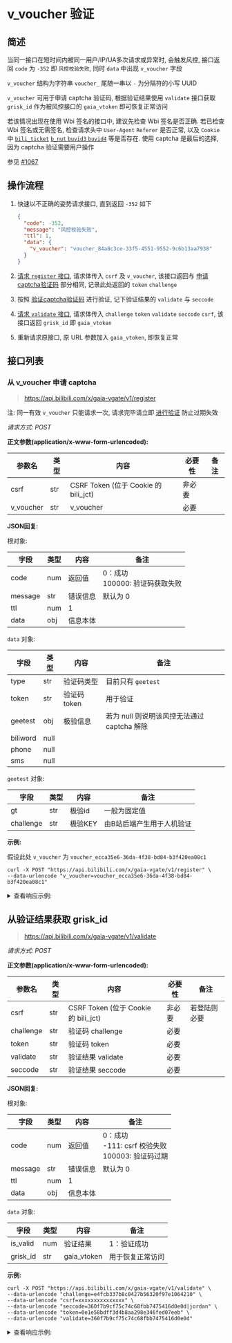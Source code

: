 # v_voucher 验证

## 简述

当同一接口在短时间内被同一用户/IP/UA多次请求或异常时, 会触发风控, 接口返回 `code` 为 `-352` 即 `风控校验失败`, 同时 `data` 中出现 `v_voucher` 字段

`v_voucher` 结构为字符串 `voucher_` 尾随一串以 `-` 为分隔符的小写 UUID

`v_voucher` 可用于申请 captcha 验证码, 根据验证结果使用 `validate` 接口获取 `grisk_id` 作为被风控接口的 `gaia_vtoken` 即可恢复正常访问

若该情况出现在使用 Wbi 签名的接口中, 建议先检查 Wbi 签名是否正确. 若已检查 Wbi 签名或无需签名, 检查请求头中 `User-Agent` `Referer` 是否正常, 以及 `Cookie` 中 [`bili_ticket`](bili_ticket.md) [`b_nut` `buvid3` `buvid4`](../buvid3_4.md) 等是否存在. 使用 captcha 是最后的选择, 因为 captcha 验证需要用户操作<!--, 且这几天做验证码做的真的要疯了喵-->

参见 [#1067](https://github.com/SocialSisterYi/bilibili-API-collect/issues/1067)

## 操作流程

1. 快速以不正确的姿势请求接口, 直到返回 `-352` 如下

   ```json
   {
     "code": -352,
     "message": "风控校验失败",
     "ttl": 1,
     "data": {
       "v_voucher": "voucher_84a8c3ce-33f5-4551-9552-9c6b13aa7938"
     }
   }
   ```

2. [请求 `register` 接口](#从-v_voucher-申请-captcha), 请求体传入 `csrf` 及 `v_voucher`, 该接口返回与 [申请captcha验证码](../../login/login_action/readme.md#申请captcha验证码) 部分相同, 记录此处返回的 `token` `challenge`

3. 按照 [验证captcha验证码](../../login/login_action/readme.md#验证captcha验证码) 进行验证, 记下验证结果的 `validate` 与 `seccode`

4. [请求 `validate` 接口](#从验证结果获取-grisk_id), 请求体传入 `challenge` `token` `validate` `seccode` `csrf`, 该接口返回 `grisk_id` 即 `gaia_vtoken`

5. 重新请求原接口, 原 URL 参数加入 `gaia_vtoken`, 即恢复正常

## 接口列表

### 从 v_voucher 申请 captcha

> https://api.bilibili.com/x/gaia-vgate/v1/register

注: 同一有效 `v_voucher` 只能请求一次, 请求完毕请立即 [进行验证](../../login/login_action/readme.md#进行验证) 防止过期失效

*请求方式: POST*

**正文参数(application/x-www-form-urlencoded):**

| 参数名 | 类型 | 内容           | 必要性 | 备注 |
| ------ | ---- | ------- | ------ | ---- |
| csrf   | str  | CSRF Token (位于 Cookie 的 bili_jct) | 非必要   |      |
| v_voucher | str | v_voucher | 必要   |      |

**JSON回复:**

根对象:

| 字段    | 类型 | 内容     | 备注 |
| ----- | ---- | ------ | ---- |
| code  | num  | 返回值   | 0：成功<br />100000: 验证码获取失败 |
| message | str | 错误信息 | 默认为 0 |
| ttl   | num  | 1       |      |
| data  | obj  | 信息本体 |      |

`data` 对象:

| 字段    | 类型 | 内容     | 备注 |
| ----- | ---- | ------ | ---- |
| type  | str  | 验证码类型 | 目前只有 `geetest` |
| token | str  | 验证码 token | 用于验证 |
| geetest | obj | 极验信息 | 若为 null 则说明该风控无法通过 captcha 解除 |
| biliword | null |  |  |
| phone | null |  |  |
| sms | null |  |  |

`geetest` 对象:

| 字段      | 类型  | 内容     | 备注     |
| -------- | ----- | ------ | -------- |
| gt | str | 极验id | 一般为固定值 |
| challenge | str | 极验KEY | 由B站后端产生用于人机验证 |

**示例:**

假设此处 `v_voucher` 为 `voucher_ecca35e6-36da-4f38-bd84-b3f420ea08c1`

```shell
curl -X POST "https://api.bilibili.com/x/gaia-vgate/v1/register" \
--data-urlencode "v_voucher=voucher_ecca35e6-36da-4f38-bd84-b3f420ea08c1"
```

<details>
<summary>查看响应示例:</summary>

```json
{
  "code": 0,
  "message": "0",
  "ttl": 1,
  "data": {
    "type": "geetest",
    "token": "e7abdb050c3d4609979f1685137e3bc0",
    "geetest": {
      "challenge": "85118f8714875ca4c6d5641bb0ce9ddf",
      "gt": "ac597a4506fee079629df5d8b66dd4fe"
    },
    "biliword": null,
    "phone": null,
    "sms": null
  }
}
```

</details>

## 从验证结果获取 grisk_id

> https://api.bilibili.com/x/gaia-vgate/v1/validate

*请求方式: POST*

**正文参数(application/x-www-form-urlencoded):**

| 参数名 | 类型 | 内容           | 必要性 | 备注 |
| ------ | ---- | ------ | ---- | ---- |
| csrf   | str  | CSRF Token (位于 Cookie 的 bili_jct) | 非必要 | 若登陆则必要 |
| challenge | str | 验证码 challenge | 必要   |      |
| token | str | 验证码 token | 必要   |      |
| validate | str | 验证结果 validate | 必要   |      |
| seccode | str | 验证结果 seccode | 必要   |      |

**JSON回复:**

根对象:

| 字段    | 类型 | 内容     | 备注 |
| ----- | ---- | ------ | ---- |
| code  | num  | 返回值   | 0：成功<br />-111: csrf 校验失败<br />100003: 验证码过期 |
| message | str | 错误信息 | 默认为 0 |
| ttl   | num  | 1       |      |
| data  | obj  | 信息本体 |      |

`data` 对象:

| 字段    | 类型 | 内容     | 备注 |
| ----- | ---- | ------ | ---- |
| is_valid | num | 验证结果 | 1：验证成功 |
| grisk_id | str | gaia_vtoken | 用于恢复正常访问 |

**示例:**

```shell
curl -X POST "https://api.bilibili.com/x/gaia-vgate/v1/validate" \
--data-urlencode "challenge=e4fcb337b8c0427b56320f97e1064210" \
--data-urlencode "csrf=xxxxxxxxxxxxxxx" \
--data-urlencode "seccode=360f7b9cf75c74c68fbb7475416d0e0d|jordan" \
--data-urlencode "token=0e1e58bdff3d4b8aa298e346fed07eeb" \
--data-urlencode "validate=360f7b9cf75c74c68fbb7475416d0e0d"
```

<details>
<summary>查看响应示例:</summary>

```json
{
  "code": 0,
  "message": "0",
  "ttl": 1,
  "data": {
    "is_valid": 1,
    "grisk_id": "2e91cf2b67172ca8432fe7c9ab66a5c4"
  }
}
```

</details>
